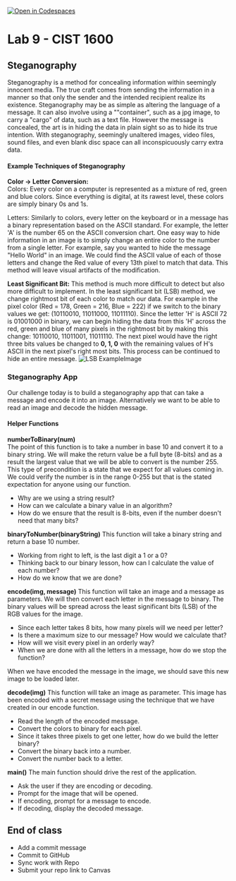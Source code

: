 [![Open in Codespaces](https://classroom.github.com/assets/launch-codespace-2972f46106e565e64193e422d61a12cf1da4916b45550586e14ef0a7c637dd04.svg)](https://classroom.github.com/open-in-codespaces?assignment_repo_id=19120074)
# Lab 9 - CIST 1600

## Steganography

Steganography is a method for concealing information within seemingly innocent media. The true craft comes from sending the information in a manner so that only the sender and the intended recipient realize its existence. Steganography may be as simple as altering the language of a message. It can also involve using a ""container", such as a jpg image, to carry a "cargo" of data, such as a text file. However the message is concealed, the art is in hiding the data in plain sight so as to hide its true intention. With steganography, seemingly unaltered images, video files, sound files, and even blank disc space can all inconspicuously carry extra data.

#### Example Techniques of Steganography
**Color -> Letter Conversion:**  
Colors:  Every color on a computer is represented as a mixture of red, green and blue colors.  Since everything is digital, at its rawest level, these colors are simply binary 0s and 1s.

Letters:  Similarly to colors, every letter on the keyboard or in a message has a binary representation based on the ASCII standard.  For example, the letter 'A' is the number 65 on the ASCII conversion chart.  One easy way to hide information in an image is to simply change an entire color to the number from a single letter.  For example, say you wanted to hide the message "Hello World" in an image.  We could find the ASCII value of each of those letters and change the Red value of every 13th pixel to match that data.  This method will leave visual artifacts of the modification.

**Least Significant Bit:** This method is much more difficult to detect but also more difficult to implement.  In the least significant bit (LSB) method, we change rightmost bit of each color to match our data.  For example in the pixel color  (Red = 178, Green = 216, Blue = 222) if we switch to the binary values we get: (10110010, 11011000, 11011110).  Since the letter 'H' is ASCII 72 is 01001000 in binary, we can begin hiding the data from this 'H' across the red, green and blue of many pixels in the rightmost bit by making this change: 10110010, 11011001, 11011110.  The next pixel would have the right three bits values be changed to **0, 1, 0** with the remaining values of H's ASCII in the next pixel's right most bits.  This process can be continued to hide an entire message.
![LSB ExampleImage](https://blog.switchfast.com/hs-fs/hubfs/Threats%20Hiding%20in%20Plain%20Sight%20Digital%20Steganography%20on%20the%20Rise.png?width=600&name=Threats%20Hiding%20in%20Plain%20Sight%20Digital%20Steganography%20on%20the%20Rise.png)

### Steganography App
Our challenge today is to build a steganography app that can take a message and encode it into an image. Alternatively we want to be able to read an image and decode the hidden message.

#### Helper Functions
**numberToBinary(num)**  
The point of this function is to take a number in base 10 and convert it to a binary string. We will make the return value be a full byte (8-bits) and as a result the largest value that we will be able to convert is the number 255.
This type of precondition is a state that we expect for all values coming in. We could verify the number is in the range 0-255 but that is the stated expectation for anyone using our function.

- Why are we using a string result?
- How can we calculate a binary value in an algorithm?
- How do we ensure that the result is 8-bits, even if the number doesn't need that many bits?


**binaryToNumber(binaryString)**
This function will take a binary string and return a base 10 number.
- Working from right to left, is the last digit a 1 or a 0?
- Thinking back to our binary lesson, how can I calculate the value of each number?
- How do we know that we are done?


**encode(img, message)**
This function will take an image and a message as parameters. We will then convert each letter in the message to binary. The binary values will be spread across the least significant bits (LSB) of the RGB values for the image.
- Since each letter takes 8 bits, how many pixels will we need per letter?
- Is there a maximum size to our message? How would we calculate that?
- How will we visit every pixel in an orderly way?
- When we are done with all the letters in a message, how do we stop the function?

When we have encoded the message in the image, we should save this new image to be loaded later.


**decode(img)**
This function will take an image as parameter. This image has been encoded with a secret message using the technique that we have created in our encode function.
- Read the length of the encoded message.
- Convert the colors to binary for each pixel.
- Since it takes three pixels to get one letter, how do we build the letter binary?
- Convert the binary back into a number.
- Convert the number back to a letter.

**main()**
The main function should drive the rest of the application.
- Ask the user if they are encoding or decoding.
- Prompt for the image that will be opened.
- If encoding, prompt for a message to encode.
- If decoding, display the decoded message.

## End of class
- Add a commit message
- Commit to GitHub
- Sync work with Repo
- Submit your repo link to Canvas

